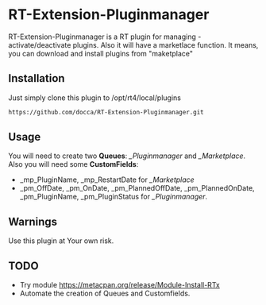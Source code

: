 # RT-Extension-Pluginmanager

RT-Extension-Pluginmanager is a RT plugin for managing - activate/deactivate plugins.
Also it will have a marketlace function. It means, you can download and install plugins from "maketplace"

## Installation

Just simply clone this plugin to /opt/rt4/local/plugins

```bash
https://github.com/docca/RT-Extension-Pluginmanager.git
```

## Usage

You will need to create two **Queues**: *_Pluginmanager* and *_Marketplace*. Also you will need some **CustomFields**: 
* _mp_PluginName, _mp_RestartDate for *_Marketplace* 
* _pm_OffDate, _pm_OnDate, _pm_PlannedOffDate, _pm_PlannedOnDate, _pm_PluginName,  _pm_PluginStatus for *_Pluginmanager*.

## Warnings
Use this plugin at Your own risk.

## TODO

* Try module https://metacpan.org/release/Module-Install-RTx
* Automate the creation of Queues and Customfields.
